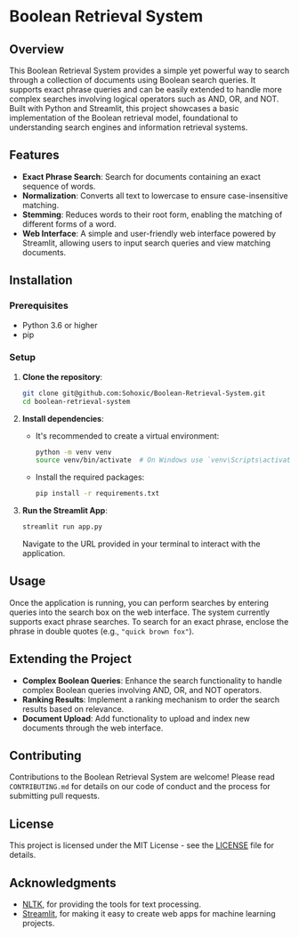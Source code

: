 
# Boolean Retrieval System

## Overview

This Boolean Retrieval System provides a simple yet powerful way to search through a collection of documents using Boolean search queries. It supports exact phrase queries and can be easily extended to handle more complex searches involving logical operators such as AND, OR, and NOT. Built with Python and Streamlit, this project showcases a basic implementation of the Boolean retrieval model, foundational to understanding search engines and information retrieval systems.

## Features

- **Exact Phrase Search**: Search for documents containing an exact sequence of words.
- **Normalization**: Converts all text to lowercase to ensure case-insensitive matching.
- **Stemming**: Reduces words to their root form, enabling the matching of different forms of a word.
- **Web Interface**: A simple and user-friendly web interface powered by Streamlit, allowing users to input search queries and view matching documents.

## Installation

### Prerequisites

- Python 3.6 or higher
- pip

### Setup

1. **Clone the repository**:

   ```bash
   git clone git@github.com:Sohoxic/Boolean-Retrieval-System.git
   cd boolean-retrieval-system
   ```

2. **Install dependencies**:

   - It's recommended to create a virtual environment:

     ```bash
     python -m venv venv
     source venv/bin/activate  # On Windows use `venv\Scripts\activate`
     ```

   - Install the required packages:

     ```bash
     pip install -r requirements.txt
     ```

3. **Run the Streamlit App**:

   ```bash
   streamlit run app.py
   ```

   Navigate to the URL provided in your terminal to interact with the application.

## Usage

Once the application is running, you can perform searches by entering queries into the search box on the web interface. The system currently supports exact phrase searches. To search for an exact phrase, enclose the phrase in double quotes (e.g., `"quick brown fox"`).

## Extending the Project

- **Complex Boolean Queries**: Enhance the search functionality to handle complex Boolean queries involving AND, OR, and NOT operators.
- **Ranking Results**: Implement a ranking mechanism to order the search results based on relevance.
- **Document Upload**: Add functionality to upload and index new documents through the web interface.

## Contributing

Contributions to the Boolean Retrieval System are welcome! Please read `CONTRIBUTING.md` for details on our code of conduct and the process for submitting pull requests.

## License

This project is licensed under the MIT License - see the [LICENSE](LICENSE) file for details.

## Acknowledgments

- [NLTK](https://www.nltk.org/), for providing the tools for text processing.
- [Streamlit](https://streamlit.io/), for making it easy to create web apps for machine learning projects.
